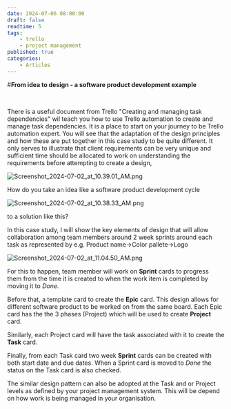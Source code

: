 ```yaml
---
date: 2024-07-06 08:00:00
draft: false
readtime: 5
tags:
    - trello
    - project management
published: true
categories:
    - Articles
---
```

#**From idea to design - a software product development example**

<!-- More -->
‌

There is a useful document from Trello "Creating and managing task dependencies" wil teach you how to use Trello automation to create and manage task dependencies. It is a place to start on your journey to be Trello automation expert. You will see that the adaptation of the design principles and how these are put together in this case study to be quite different. It only serves to illustrate that client requirements can be very unique and sufficient time should be allocated to work on understanding the requirements before attempting to create a design,

![Screenshot\_2024-07-02\_at\_10.39.01\_AM.png](https://trello.com/1/cards/6683688ba754dae6073fde32/attachments/668368a8c464b0739bb7347c/download/Screenshot_2024-07-02_at_10.39.01_AM.png)

How do you take an idea like a software product development cycle

![Screenshot\_2024-07-02\_at\_10.38.33\_AM.png](https://trello.com/1/cards/6683688ba754dae6073fde32/attachments/668368a9d9e22426055e95ab/download/Screenshot_2024-07-02_at_10.38.33_AM.png)

to a solution like this?

In this case study, I will show the key elements of design that will allow collaboration among team members around 2 week sprints around each task as represented by e.g. Product name->Color pallete->Logo

![Screenshot\_2024-07-02\_at\_11.04.50\_AM.png](https://trello.com/1/cards/6683688ba754dae6073fde32/attachments/66836e79094531c707bd3c2b/download/Screenshot_2024-07-02_at_11.04.50_AM.png)

For this to happen, team member will work on **Sprint** cards to progress them from the time it is created to when the work item is completed by moving it to _Done._

Before that, a template card to create the **Epic** card. This design allows for different software product to be worked on from the same board. Each Epic card has the the 3 phases (Project) which will be used to create **Project** card.

Similarly, each Project card will have the task associated with it to create the **Task** card.

Finally, from each Task card two week **Sprint** cards can be created with both start date and due dates. When a Sprint card is moved to _Done_ the status on the Task card is also checked.

The similar design pattern can also be adopted at the Task and or Project levels as defined by your project management system. This will be depend on how work is being managed in your organisation.